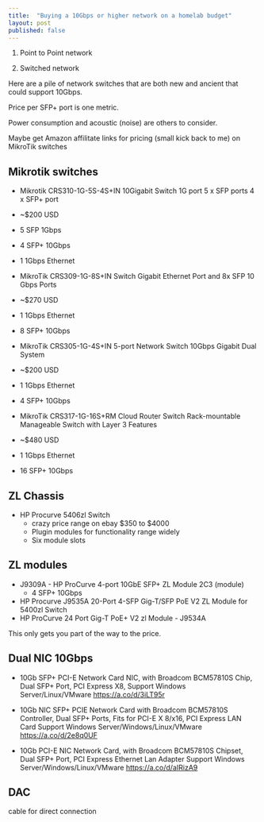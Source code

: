 ```yaml
---
title:  "Buying a 10Gbps or higher network on a homelab budget"
layout: post
published: false
---
```


1. Point to Point network



2. Switched network

Here are a pile of network switches that are both new and ancient that could support 10Gbps.

Price per SFP+ port is one metric.

Power consumption and acoustic (noise) are others to consider.

Maybe get Amazon affilitate links for pricing (small kick back to me) on MikroTik switches

## Mikrotik switches

- Mikrotik CRS310-1G-5S-4S+IN 10Gigabit Switch 1G port 5 x SFP ports 4 x SFP+ port
 - ~$200 USD
 - 5 SFP 1Gbps
 - 4 SFP+ 10Gbps
 - 1 1Gbps Ethernet

- MikroTik CRS309-1G-8S+IN Switch Gigabit Ethernet Port and 8x SFP 10 Gbps Ports
 - ~$270 USD
 - 1 1Gbps Ethernet
 - 8 SFP+ 10Gbps

- MikroTik CRS305-1G-4S+IN 5-port Network Switch 10Gbps Gigabit Dual System
 - ~$200 USD
 - 1 1Gbps Ethernet
 - 4 SFP+ 10Gbps

- MikroTik CRS317-1G-16S+RM Cloud Router Switch Rack-mountable Manageable Switch with Layer 3 Features
 - ~$480 USD
 - 1 1Gbps Ethernet
 - 16 SFP+ 10Gbps

## ZL Chassis 
- HP Procurve 5406zl Switch
  - crazy price range on ebay $350 to $4000
  - Plugin modules for functionality range widely
  - Six module slots

## ZL modules
- J9309A - HP ProCurve 4-port 10GbE SFP+ ZL Module 2C3 (module)
  - 4 SFP+ 10Gbps
- HP Procurve J9535A 20-Port 4-SFP Gig-T/SFP PoE V2 ZL Module for 5400zl Switch
- HP ProCurve 24 Port Gig-T PoE+ V2 zl Module - J9534A

This only gets you part of the way to the price.


## Dual NIC 10Gbps

- 10Gb SFP+ PCI-E Network Card NIC, with Broadcom BCM57810S Chip, Dual SFP+ Port, PCI Express X8, Support Windows Server/Linux/VMware https://a.co/d/3iLT95r

- 10Gb NIC SFP+ PCIE Network Card with Broadcom BCM57810S Controller, Dual SFP+ Ports, Fits for PCI-E X 8/x16, PCI Express LAN Card Support Windows Server/Windows/Linux/VMware https://a.co/d/2e8q0UF

- 10Gb PCI-E NIC Network Card, with Broadcom BCM57810S Chipset, Dual SFP+ Port, PCI Express Ethernet Lan Adapter Support Windows Server/Windows/Linux/VMware https://a.co/d/aIRizA9

## DAC 

cable for direct connection

